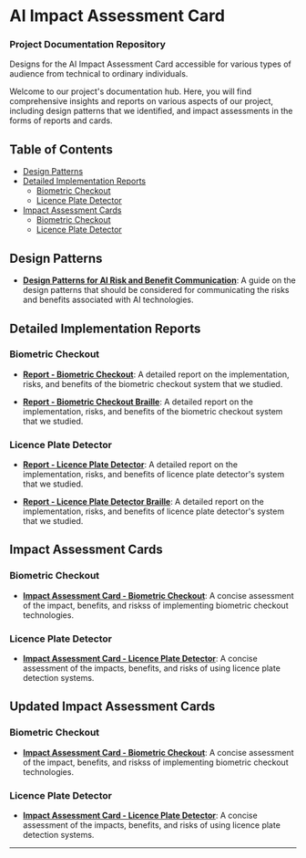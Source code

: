 # AI Impact Assessment Card
### Project Documentation Repository
Designs for the AI Impact Assessment Card accessible for various types of audience from technical to ordinary individuals.



Welcome to our project's documentation hub. Here, you will find comprehensive insights and reports on various aspects of our project, including design patterns that we identified, and impact assessments in the forms of reports and cards. 

## Table of Contents

- [Design Patterns](#design-patterns)
- [Detailed Implementation Reports](#detailed-implementation-reports)
  - [Biometric Checkout](#biometric-checkout-1)
  - [Licence Plate Detector](#licence-plate-detector-1)
- [Impact Assessment Cards](#impact-assessment-cards)
  - [Biometric Checkout](#biometric-checkout)
  - [Licence Plate Detector](#licence-plate-detector)

## Design Patterns

- **[Design Patterns for AI Risk and Benefit Communication](design-patterns-for-AI-risk-and-benefit-communication.pdf)**: A guide on the design patterns that should be considered for communicating the risks and benefits associated with AI technologies.


## Detailed Implementation Reports

### Biometric Checkout

- **[Report - Biometric Checkout](report-biometric-checkout.pdf)**: A detailed report on the implementation, risks, and benefits of the biometric checkout system that we studied.

- **[Report - Biometric Checkout Braille](report-biometric-checkout-braille.pdf)**: A detailed report on the implementation, risks, and benefits of the biometric checkout system that we studied.

### Licence Plate Detector

- **[Report - Licence Plate Detector](report-license-plate-detector.pdf)**: A detailed report on the implementation, risks, and benefits of licence plate detector's system that we studied.

- **[Report - Licence Plate Detector Braille](report-license-plate-detector-braille.pdf)**: A detailed report on the implementation, risks, and benefits of licence plate detector's system that we studied.


## Impact Assessment Cards

### Biometric Checkout

- **[Impact Assessment Card - Biometric Checkout](impact-assessment-card-biometric-checkout.pdf)**: A concise assessment of the impact, benefits, and riskss of implementing biometric checkout technologies.

### Licence Plate Detector

- **[Impact Assessment Card - Licence Plate Detector](impact-assessment-card-license-plate-detector.pdf)**: A concise assessment of the impacts, benefits, and risks of using licence plate detection systems.


## Updated Impact Assessment Cards

### Biometric Checkout

- **[Impact Assessment Card - Biometric Checkout](impact-assessment-card-biometric-checkout-version5.pdf)**: A concise assessment of the impact, benefits, and riskss of implementing biometric checkout technologies.
  
### Licence Plate Detector

- **[Impact Assessment Card - Licence Plate Detector](impact-assessment-card-license-plate-detector-version5.pdf)**: A concise assessment of the impacts, benefits, and risks of using licence plate detection systems.
---




